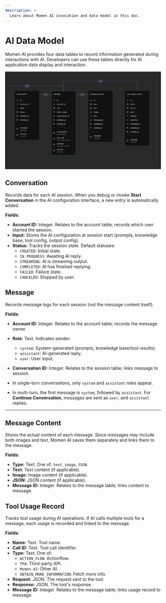 ```yaml
---
description: >-
  Learn about Momen AI invocation and data model in this doc.
---
```


# AI Data Model

Momen AI provides four data tables to record information generated during interactions with AI. Developers can use these tables directly for AI application data display and interaction.

![AI data model tables](../../.gitbook/assets/screenshot_20240723_144832.png)

## Conversation

Records data for each AI session. When you debug or invoke **Start Conversation** in the AI configuration interface, a new entry is automatically added.

**Fields:**
- **Account ID:** Integer. Relates to the account table; records which user started the session.
- **Input:** Stores the AI configuration at session start (prompts, knowledge base, tool config, output config).
- **Status:** Tracks the session state. Default statuses:
  - `CREATED`: Initial state.
  - `IN PROGRESS`: Awaiting AI reply.
  - `STREAMING`: AI is streaming output.
  - `COMPLETED`: AI has finished replying.
  - `FAILED`: Failure state.
  - `CANCELED`: Stopped by user.

## Message

Records message logs for each session (not the message content itself).

**Fields:**
- **Account ID:** Integer. Relates to the account table; records the message owner.
- **Role:** Text. Indicates sender:
  - `system`: System-generated (prompts, knowledge base/tool results).
  - `assistant`: AI-generated reply.
  - `user`: User input.
- **Conversation ID:** Integer. Relates to the session table; links message to session.

- In single-turn conversations, only `system` and `assistant` roles appear.
- In multi-turn, the first message is `system`, followed by `assistant`. For **Continue Conversation**, messages are sent as `user`, and `assistant` replies.

---

## Message Content

Stores the actual content of each message. Since messages may include both images and text, Momen AI saves them separately and links them to the message.

**Fields:**
- **Type:** Text. One of: `text`, `image`, `JSON`.
- **Text:** Text content (if applicable).
- **Image:** Image content (if applicable).
- **JSON:** JSON content (if applicable).
- **Message ID:** Integer. Relates to the message table; links content to message.

## Tool Usage Record

Tracks tool usage during AI operations. If AI calls multiple tools for a message, each usage is recorded and linked to the message.

**Fields:**
- **Name:** Text. Tool name.
- **Call ID:** Text. Tool call identifier.
- **Type:** Text. One of:
  - `ACTION_FLOW`: Actionflow.
  - `TPA`: Third-party API.
  - `Momen AI`: Other AI.
  - `OBTAIN_MORE_INFORMATION`: Fetch more info.
- **Request:** JSON. The request sent to the tool.
- **Response:** JSON. The tool's response.
- **Message ID:** Integer. Relates to the message table; links usage record to message.

